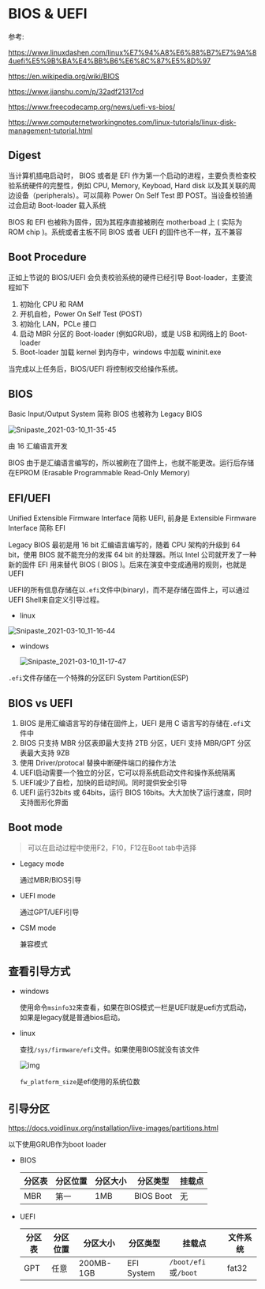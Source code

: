 #  BIOS & UEFI

参考:

https://www.linuxdashen.com/linux%E7%94%A8%E6%88%B7%E7%9A%84uefi%E5%9B%BA%E4%BB%B6%E6%8C%87%E5%8D%97

https://en.wikipedia.org/wiki/BIOS

https://www.jianshu.com/p/32adf21317cd

https://www.freecodecamp.org/news/uefi-vs-bios/

https://www.computernetworkingnotes.com/linux-tutorials/linux-disk-management-tutorial.html

## Digest

当计算机插电启动时， BIOS 或者是 EFI 作为第一个启动的进程，主要负责检查校验系统硬件的完整性，例如 CPU, Memory, Keyboad, Hard disk 以及其关联的周边设备（peripherals）。可以简称 Power On Self Test 即 POST。当设备校验通过会启动 Boot-loader 载入系统

BIOS 和 EFI 也被称为固件，因为其程序直接被刷在 motherboad 上 ( 实际为 ROM chip )。系统或者主板不同 BIOS 或者 UEFI 的固件也不一样，互不兼容

## Boot Procedure

正如上节说的 BIOS/UEFI 会负责校验系统的硬件已经引导 Boot-loader，主要流程如下

1. 初始化 CPU 和 RAM
2. 开机自检，Power On Self Test (POST)
3. 初始化 LAN，PCLe 接口
4. 启动 MBR 分区的 Boot-loader (例如GRUB)，或是 USB 和网络上的 Boot-loader
5. Boot-loader 加载 kernel 到内存中，windows 中加载 wininit.exe

当完成以上任务后，BIOS/UEFI 将控制权交给操作系统。

## BIOS

Basic Input/Output System 简称 BIOS 也被称为 Legacy BIOS

![Snipaste_2021-03-10_11-35-45](https://cdn.staticaly.com/gh/dhay3/image-repo@master/20230214/Snipaste_2021-03-10_11-35-45.36v0g0rzwvpc.webp)

由 16 汇编语言开发

BIOS 由于是汇编语言编写的，所以被刷在了固件上，也就不能更改。运行后存储在EPROM (Erasable Programmable Read-Only Memory)



## EFI/UEFI

Unified Extensible Firmware Interface 简称 UEFI, 前身是 Extensible Firmware Interface 简称 EFI

Legacy BIOS 最初是用 16 bit 汇编语言编写的，随着 CPU 架构的升级到 64 bit，使用 BIOS 就不能充分的发挥 64 bit 的处理器。所以 Intel 公司就开发了一种新的固件 EFI  用来替代 BIOS ( BIOS )。后来在演变中变成通用的规则，也就是 UEFI

UEFI的所有信息存储在以`.efi`文件中(binary)，而不是存储在固件上，可以通过UEFI Shell来自定义引导过程。

- linux

![Snipaste_2021-03-10_11-16-44](https://cdn.staticaly.com/gh/dhay3/image-repo@master/20230214/Snipaste_2021-03-10_11-16-44.47njszmw0dc0.webp)

- windows

  ![Snipaste_2021-03-10_11-17-47](https://cdn.staticaly.com/gh/dhay3/image-repo@master/20230214/Snipaste_2021-03-10_11-17-47.3twdhkkpcncw.webp)

`.efi`文件存储在一个特殊的分区EFI System Partition(ESP)

## BIOS vs UEFI

1. BIOS 是用汇编语言写的存储在固件上，UEFI 是用 C 语言写的存储在`.efi`文件中
2. BIOS 只支持 MBR 分区表即最大支持 2TB 分区，UEFI 支持 MBR/GPT 分区表最大支持 9ZB  
3. 使用 Driver/protocal 替换中断硬件端口的操作方法
4. UEFI启动需要一个独立的分区，它可以将系统启动文件和操作系统隔离
5. UEFI减少了自检，加快的启动时间。同时提供安全引导
6. UEFI 运行32bits 或 64bits，运行 BIOS 16bits。大大加快了运行速度，同时支持图形化界面

## Boot mode

> 可以在启动过程中使用F2，F10，F12在Boot tab中选择



- Legacy mode

  通过MBR/BIOS引导

- UEFI mode

  通过GPT/UEFI引导

- CSM mode

  兼容模式

## 查看引导方式

- windows

  使用命令`msinfo32`来查看，如果在BIOS模式一栏是UEFI就是uefi方式启动，如果是legacy就是普通bios启动。

- linux

  查找`/sys/firmware/efi`文件。如果使用BIOS就没有该文件

  ![img](https://ss.csdn.net/p?https://mmbiz.qpic.cn/mmbiz_png/W9DqKgFsc6ibHJT2OmUdcfSvXr2icU8tDrx7jHhAkM18ib0RAkicxpTIiaURU4X5hpMs330vbbYlgsNhcRRrSvSK46Q/640?wx_fmt=png)
  
  `fw_platform_size`是efi使用的系统位数

## 引导分区

https://docs.voidlinux.org/installation/live-images/partitions.html

以下使用GRUB作为boot loader

- BIOS

  | 分区表 | 分区位置 | 分区大小 | 分区类型  | 挂载点 |
  | ------ | -------- | -------- | --------- | ------ |
  | MBR    | 第一     | 1MB      | BIOS Boot | 无     |

- UEFI

  | 分区表 | 分区位置 | 分区大小  | 分区类型   | 挂载点               | 文件系统 |
  | ------ | -------- | --------- | ---------- | -------------------- | -------- |
  | GPT    | 任意     | 200MB-1GB | EFI System | `/boot/efi`或`/boot` | fat32    |

  









